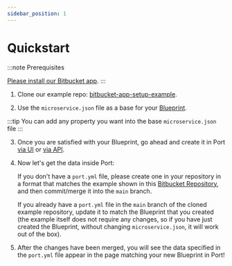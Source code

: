 ```yaml
---
sidebar_position: 1
---
```


# Quickstart

:::note Prerequisites

[Please install our Bitbucket app](../../../exporters/bitbucket-exporter/installation.md).
:::

1. Clone our example repo: [bitbucket-app-setup-example](https://bitbucket.com/port-labs/bitbucket-app-setup-example).

2. Use the `microservice.json` file as a base for your [Blueprint](../../../software-catalog/blueprint/blueprint.md).

:::tip
You can add any property you want into the base `microservice.json` file
:::

3. Once you are satisfied with your Blueprint, go ahead and create it in Port [via UI](../../../software-catalog/blueprint/tutorial.md#from-the-ui) or [via API](../../../software-catalog/blueprint/tutorial.md#from-the-api).

4. Now let's get the data inside Port:

   If you don't have a `port.yml` file, please create one in your repository in a format that matches the example shown in this [Bitbucket Repository](https://bitbucket.org/port-labs/bitbucket-app-setup-example/src/master/port.yml), and then commit/merge it into the `main` branch.

   If you already have a `port.yml` file in the `main` branch of the cloned example repository, update it to match the Blueprint that you created (the example itself does not require any changes, so if you have just created the Blueprint, without changing `microservice.json`, it will work out of the box).

5. After the changes have been merged, you will see the data specified in the `port.yml` file appear in the page matching your new Blueprint in Port!

